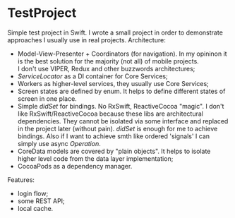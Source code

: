 # TestProject
Simple test project in Swift.
I wrote a small project in order to demonstrate approaches I usually use in real projects.
Architecture: 
- Model-View-Presenter + Coordinators (for navigation). In my opininon it is the best solution for the majority (not all) of mobile projects.  
I don't use VIPER, Redux and other buzzwords architectures;
- <i>ServiceLocator</i> as a DI container for Core Services;
- Workers as higher-level services, they usually use Core Services; 
- Screen states are defined by enum. It helps to define different states of screen in one place.
- Simple <i>didSet</i> for bindings. No RxSwift, ReactiveCocoa "magic".
I don't like RxSwift/ReactiveCocoa because these libs are architectural dependencies. 
They cannot be isolated via some interface and replaced in the project later (without pain).
<i>didSet</i> is enough for me to achieve bindings. Also if I want to achieve smth like ordered 'signals' I can simply use async <i>Operation</i>. 
- CoreData models are covered by "plain objects". It helps to isolate higher level code from the data layer implementation; 
- CocoaPods as a dependency manager. 

Features:
- login flow;
- some REST API;
- local cache.
